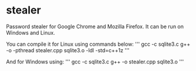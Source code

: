 # stealer

Password stealer for Google Chrome and Mozilla Firefox. It can be run on Windows and Linux.

You can compile it for Linux using commands below:
'''
gcc -c sqlite3.c
g++ -o <programname> -pthread stealer.cpp sqlite3.o -ldl -std=c++1z
'''
  
And for Windows using:
'''
gcc -c sqlite3.c
g++ -o <programname> stealer.cpp sqlite3.o
'''
